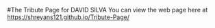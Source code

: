 #The Tribute Page for DAVID SILVA
You can view the web page here at https://shreyans121.github.io/Tribute-Page/